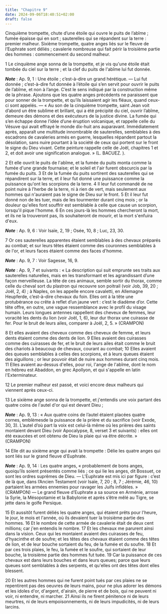 ```yaml
---
title: "Chapitre 9"
date: 2024-09-06T18:40:51+02:00
draft: false
---
```



Cinquième trompette, chute d’une étoile qui ouvre le puits de l’abîme ; fumée épaisse qui en sort ; sauterelles qui se répandent sur la terre : premier malheur.
Sixième trompette, quatre anges liés sur le fleuve de l’Euphrate sont déliés ; cavalerie nombreuse qui fait périr la troisième partie des hommes : commencement du second malheur.


1 Le cinquième ange sonna de la trompette, et je vis qu'une étoile était tombée du ciel sur la terre ; et la clef du puits de l'abîme lui fut donnée.

***Note*** :  Ap. 9, 1 : Une étoile ; c’est-à-dire un grand hérétique. ― Lui fut donnée ; c’est-à-dire fut donnée à l’étoile qui s’en servit pour ouvrir le puits de l’abîme, et non à l’ange. C’est le sens indiqué par la construction même de la phrase. Ajoutons que les quatre anges précédents ne paraissent que pour sonner de la trompette, et qu’ils laissaient agir les fléaux, quand ceux-ci sont appelés. ― « Au son de la cinquième trompette, saint Jean voit d’abord un être sublime et brillant, qui a été précipité du ciel, ouvrir l’abîme, demeure des démons et des exécuteurs de la justice divine. La fumée qui s’en échappe donne l’idée d’une éruption volcanique, et rappelle celle du Vésuve qui avait effrayé le monde dix-huit ans auparavant. Immédiatement après, apparaît une multitude innombrable de sauterelles, semblables à des escadrons de cavaleries armés en guerre, lesquelles répandent partout la désolation, sans nuire pourtant à la société de ceux qui portent sur le front le signe du Dieu vivant. Cette peinture
rappelle celle de Joël, chapitres 1 et 2, et doit avoir une signification analogue. » (L. BACUEZ. ).

2 Et elle ouvrit le puits de l'abîme, et la fumée du puits monta comme la fumée d'une grande fournaise; et le soleil et l'air furent obscurcis par la fumée du puits. 3 Et de la fumée du puits sortirent des sauterelles qui se répandirent sur la terre, et il leur fut donné une puissance comme la puissance qu'ont les scorpions de la terre. 4 Il leur fut commandé de ne point nuire à l'herbe de la terre, ni à rien de vert, mais seulement aux hommes qui n'auraient pas le signe de Dieu sur le front. 5 Et il leur fut donné non de les tuer, mais de les tourmenter durant cinq mois ; or la douleur qu'elles font souffrir est semblable à celle que cause un scorpion, lorsqu'il pique l'homme. 6 En ces jours-là les hommes chercheront la mort, et ils ne la trouveront pas, ils souhaiteront de mourir, et la mort s'enfuira d'eux.

***Note*** :  Ap. 9, 6 : Voir Isaïe, 2, 19 ; Osée, 10, 8 ; Luc, 23, 30.


7 Or ces sauterelles apparentes étaient semblables à des chevaux préparés au combat; et sur leurs têtes étaient comme des couronnes semblables à de l'or, et leurs faces étaient comme des faces d'homme.

***Note*** :  Ap. 9, 7 : Voir Sagesse, 16, 9.

***Note*** :  Ap. 9, 7 et suivants : « La description qui suit emprunte ses traits aux sauterelles naturelles, mais en les transformant et les agrandissant d’une façon merveilleuse. La tête de ces animaux, semble sortir du thorax, comme celle du cheval sort du plastron qui recouvre son poitrail (voir Job, 39, 20 ; Joël, 2, 4) ; à Naples, on les appelle encore cavaletti, en Allemagne Heupferde, c’est-à-dire chevaux du foin. Elles ont à la tête une protubérance ou crête à reflet d’un jaune vert : c’est le diadème d’or. Cette tête offre, en outre, une vague ressemblance avec le profil du visage humain. Leurs longues antennes rappellent des cheveux de femmes, leur voracité les dents du lion (voir Joël, 1, 6), leur dur thorax une cuirasse de fer. Pour le bruit de leurs ailes, comparer à Joël, 2, 5. » (CRAMPON)

8 Et elles avaient des cheveux comme des cheveux de femme, et leurs dents étaient comme des dents de lion. 9 Elles avaient des cuirasses comme des cuirasses de fer, et le bruit de leurs ailes était comme le bruit des chariots à beaucoup de chevaux, courant au combat; 10 Elles avaient des queues semblables à celles des scorpions, et à leurs queues étaient des aiguillons ; or leur pouvoir était de nuire aux hommes durant cinq mois. 11 Elles avaient au-dessus d'elles, pour roi, l'ange de l'abîme, dont le nom en hébreu est Abaddon, en grec Apollyon, et qui s'appelle en latin l'Exterminateur.


12 Le premier malheur est passé, et voici encore deux malheurs qui viennent après ceux-ci.


13 Le sixième ange sonna de la trompette, et j'entendis une voix partant des quatre coins de l'autel d'or qui est devant Dieu ;

***Note*** :  Ap. 9, 13 : « Aux quatre coins de l’autel étaient placées quatre cornes, emblèmesde la puissance de la prière et du sacrifice (voir Exode, 30, 3). L’autel d’où part la voix est celui-là même où les prières des saints montaient devant Dieu (voir Apocalypse, 8, verset 3 et suivants) : elles ont été exaucées et ont obtenu de Dieu la plaie qui va être décrite. » (CRAMPON)

14 Elle dit au sixième ange qui avait la trompette : Délie les quatre anges qui sont liés sur le grand fleuve d'Euphrate.

***Note*** :  Ap. 9, 14 : Les quatre anges, « probablement de bons anges, quoiqu’ils soient présentés comme liés ; ce qui lie les anges, dit Bossuet, ce sont les ordres suprêmes de Dieu. ― L’Euphrate est mis ici par figure : c’est de là que, dans l’Ancien Testament (voir Isaïe, 7, 20 ; 8, 7 ; Jérémie, 46, 10) partaient les armées ennemies pour ravager les Juifs infidèles. » (CRAMPON) ― Le grand fleuve d’Euphrate a sa source en Arménie, arrose la Syrie, la Mésopotamie et la Babylonie et après s’être mêlé au Tigre, se jette dans le golfe Persique.

15 Et aussitôt furent déliés les quatre anges, qui étaient prêts pour l'heure, le jour, le mois et l'année, où ils devaient tuer la troisième partie des hommes. 16 Et le nombre de cette armée de cavalerie était de deux cent millions; car j'en entendis le nombre. 17 Et les chevaux me parurent ainsi dans la vision. Ceux qui les montaient avaient des cuirasses de feu, d'hyacinthe et de soufre; et les têtes des chevaux étaient comme des têtes de lion, et de leur bouche sortaient du feu, de la fumée et du soufre. 18 Et par ces trois plaies, le feu, la fumée et le soufre, qui sortaient de leur bouche, la troisième partie des hommes fut tuée. 19 Car la puissance de ces chevaux est dans leurs bouches et dans leurs queues; parce que leurs queues sont semblables à des serpents, et qu'elles ont des têtes dont elles blessent.


20 Et les autres hommes qui ne furent point tués par ces plaies ne se repentirent pas des oeuvres de leurs mains, pour ne plus adorer les démons et les idoles d'or, d'argent, d'airain, de pierre et de bois, qui ne peuvent ni voir, ni entendre, ni marcher. 21 Ainsi ils ne firent pénitence ni de leurs meurtres, ni de leurs empoisonnements, ni de leurs impudicités, ni de leurs larcins.

